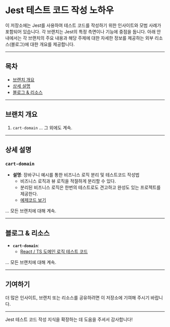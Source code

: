 # Jest 테스트 코드 작성 노하우

이 저장소에는 Jest를 사용하여 테스트 코드를 작성하기 위한 인사이트와 모범 사례가 포함되어 있습니다. 각 브랜치는 Jest의 특정 측면이나 기능에 중점을 둡니다. 아래 안내에서는 각 브랜치의 주요 내용과 해당 주제에 대한 자세한 정보를 제공하는 외부 리소스(블로그)에 대한 개요를 제공합니다.

---

## 목차

- [브랜치 개요](#브랜치-개요)
- [상세 설명](#상세-설명)
- [블로그 & 리소스](#블로그--리소스)

---

## 브랜치 개요

1. `cart-domain`
   ... 그 외에도 계속.

---

## 상세 설명

### `cart-domain`

- **설명**: 장바구니 예시를 통한 비즈니스 로직 분리 및 테스트코드 작성법
  - 비즈니스 로직과 뷰 로직을 적절하게 분리할 수 있다.
  - 분리된 비즈니스 로직은 한번의 테스트로도 견고하고 완성도 있는 프로젝트를 제공한다.
  - [예제코드 보기](https://github.com/hansolbangul/nextjs-testcode-study/tree/cart-domain)

... 모든 브랜치에 대해 계속.

---

## 블로그 & 리소스

- **`cart-domain`**:
  - [React / TS 도메인 로직 테스트 코드](https://bangul-log.vercel.app/post/nextjs-testcode-step1)

... 모든 브랜치에 대해 계속.

---

## 기여하기

더 많은 인사이트, 브랜치 또는 리소스를 공유하려면 이 저장소에 기여해 주시기 바랍니다.

---

Jest 테스트 코드 작성 지식을 확장하는 데 도움을 주셔서 감사합니다!
